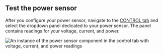 ## Test the power sensor

After you configure your power sensor, navigate to the [CONTROL tab](/fleet/machines/#control) and select the dropdown panel dedicated to your power sensor.
The panel contains readings for your voltage, current, and power.

![An instance of the power sensor component in the control tab with voltage, current, and power readings](/components/power-sensor/power-sensor-control.png)
